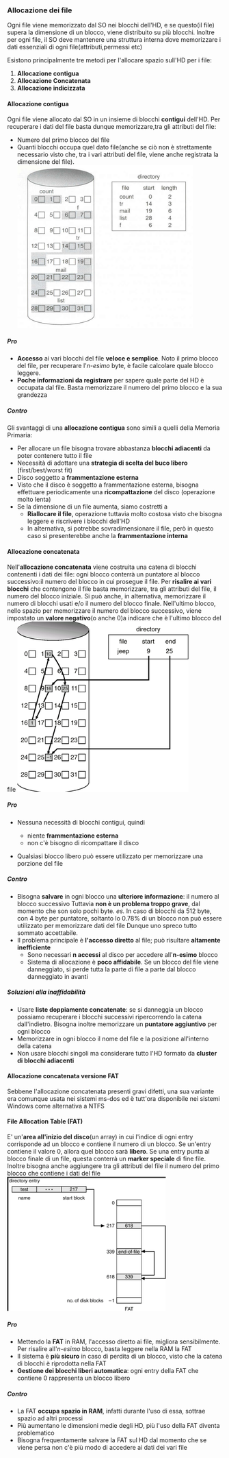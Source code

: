 ### Allocazione dei file
Ogni file viene memorizzato dal SO nei blocchi dell'HD, e se questo(il file) supera la dimensione di un blocco, viene distribuito su più blocchi.
Inoltre per ogni file, il SO deve mantenere una struttura interna dove memorizzare i dati essenziali di ogni file(attributi,permessi etc)

Esistono principalmente tre metodi per l'allocare spazio sull'HD per i file:

1. **Allocazione contigua**
2. **Allocazione Concatenata**
3. **Allocazione indicizzata**


#### Allocazione contigua
Ogni file viene allocato dal SO in un insieme di blocchi **contigui** dell'HD.
Per recuperare i dati del file basta dunque memorizzare,tra gli attributi del file:
- Numero del primo blocco del file
- Quanti blocchi occupa quel dato file(anche se ciò non è strettamente necessario visto che, tra i vari attributi del file, viene anche registrata la dimensione del file).
![](IMG/Contigua.png)
##### Pro
- **Accesso** ai vari blocchi del file **veloce e semplice**. Noto il primo blocco del file, per recuperare l'*n-esimo* byte, è facile calcolare quale blocco leggere.
- **Poche informazioni da registrare** per sapere quale parte del HD è occupata dal file. 
   Basta memorizzare il numero del primo blocco e la sua grandezza

##### Contro
Gli svantaggi di una **allocazione contigua** sono simili a quelli della Memoria Primaria:
- Per allocare un file bisogna trovare abbastanza **blocchi adiacenti** da poter contenere tutto il file
- Necessità di adottare una **strategia di scelta del buco libero** (first/best/worst fit)
- Disco soggetto a **frammentazione esterna** 
- Visto che il disco è soggetto a frammentazione esterna, bisogna effettuare periodicamente una **ricompattazione** del disco (operazione molto lenta)
- Se la dimensione di un file aumenta, siamo costretti a
	- **Riallocare il file**, operazione tuttavia molto costosa visto che bisogna leggere e riscrivere i blocchi dell'HD
	- In alternativa, si potrebbe sovradimensionare il file, però in questo caso si presenterebbe anche la **frammentazione interna**


#### Allocazione concatenata
Nell'**allocazione concatenata** viene costruita una catena di blocchi contenenti i dati dei file: ogni blocco conterrà un puntatore al blocco successivo:il numero del blocco in cui prosegue il file.
Per **risalire ai vari blocchi** che contengono il file basta memorizzare, tra gli attributi del file, il numero del blocco iniziale. Si può anche, in alternativa, memorizzare il numero di blocchi usati e/o il numero del blocco finale.
Nell'ultimo blocco, nello spazio per memorizzare il numero del blocco successivo, viene impostato un **valore negativo**(o anche 0)a indicare che è l'ultimo blocco del file
![](IMG/Concatenata.png)
##### Pro
- Nessuna necessità di blocchi contigui, quindi 
	- niente **frammentazione esterna**
	- non c'è bisogno di ricompattare il disco

- Qualsiasi blocco libero può essere utilizzato per memorizzare una porzione del file

##### Contro
- Bisogna **salvare** in ogni blocco una **ulteriore informazione**: il numero al blocco successivo
   Tuttavia **non è un problema troppo grave**, dal momento che son solo pochi byte.
   *es.* In caso di blocchi da 512 byte, con 4 byte per puntatore, soltanto lo 0.78% 
		    di un blocco non può essere utilizzato per memorizzare dati del file
			Dunque uno spreco tutto sommato accettabile.
- Il problema principale è **l'accesso diretto** al file; può risultare **altamente inefficiente**
	 - Sono necessari **n accessi** al disco per accedere  all'**n-esimo** blocco
	 - Sistema di allocazione è **poco affidabile**. Se un blocco del file viene danneggiato, si perde tutta la parte di file a parte dal blocco danneggiato in avanti

##### Soluzioni alla inaffidabilità
- Usare **liste doppiamente concatenate**: se si danneggia un blocco possiamo recuperare i blocchi successivi ripercorrendo la catena dall'indietro.
  Bisogna inoltre memorizzare un **puntatore aggiuntivo** per ogni blocco 
- Memorizzare in ogni blocco il nome del file e la posizione all'interno della catena
- Non usare blocchi singoli ma considerare tutto l'HD formato da **cluster di blocchi adiacenti**


#### Allocazione concatenata versione FAT
Sebbene l'allocazione concatenata presenti gravi difetti, una sua variante era comunque usata nei sistemi ms-dos ed è tutt'ora disponibile nei sistemi Windows come alternativa a NTFS

#### File Allocation Table (FAT)
E' un'**area all'inizio del disco**(un array) in cui l'indice di ogni entry corrisponde ad un blocco e contiene il numero di un blocco.
Se un'entry contiene il valore 0, allora quel blocco sarà **libero**.
Se una entry punta al blocco finale di un file, questa conterrà un **marker speciale** di fine file.
Inoltre bisogna anche aggiungere tra gli attributi del file il numero del primo blocco che contiene i dati del file
![](IMG/FAT.png)
##### Pro
- Mettendo la **FAT** in RAM, l'accesso diretto ai file, migliora sensibilmente.
   Per risalire all'*n-esimo* blocco, basta leggere nella RAM la FAT
- Il sistema è **più sicuro** in caso di perdita di un blocco, visto che la catena di blocchi è riprodotta nella FAT
- **Gestione dei blocchi liberi automatica**: ogni entry della FAT che contiene 0 rappresenta un blocco libero
##### Contro
- La FAT **occupa spazio in RAM**, infatti durante l'uso di essa, sottrae spazio ad altri processi
- Più aumentano le dimensioni medie degli HD, più l'uso della FAT diventa problematico
- Bisogna frequentamente salvare la FAT sul HD dal momento che se viene persa non c'è più modo di accedere ai dati dei vari file